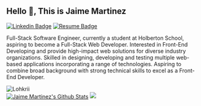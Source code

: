 ## Hello 👋, This is Jaime Martinez
[![Linkedin Badge](https://img.shields.io/badge/-jemn21819-0072b1?style=flat&logo=Linkedin&logoColor=white&link=https://www.linkedin.com/in/jaime-martinez-9a765a185/)](https://www.linkedin.com/in/jaime-martinez-9a765a185/)
[![Resume Badge](https://badgen.net/badge/My/Resume/blue?icon=atom)](https://drive.google.com/file/d/17hDx5Wcuf8MD8Q5nZVHOZFpiIK52MP4o/view?usp=sharingg)

<p align='left'>Full-Stack Software Engineer, currently a student at Holberton School, aspiring to become a Full-Stack Web Developer. Interested in Front-End Developing and provide high-impact web solutions for diverse industry organizations. Skilled in designing, developing and testing multiple web-based applications incorporating a range of technologies. Aspiring to combine broad background with strong technical skills to excel as a Front-End Developer.</p>
<div>
<img src=https://komarev.com/ghpvc/?username=Lohkrii alt=Lohkrii />
</div>

<a href="https://github-readme-stats.sabesansathananthan.vercel.app/api?username=jemn21819&show_icons=true&hide_border=true&count_private=true&include_all_commits=true&theme=radical">
<img align="center" alt="Jaime Martinez's Github Stats" src="https://github-readme-stats.sabesansathananthan.vercel.app/api?username=jemn21819&show_icons=true&hide_border=true&count_private=true&include_all_commits=true&theme=radical" /></a>
<a href="https://github-readme-stats.sabesansathananthan.vercel.app/api/top-langs/?username=jemn21819&layout=compact&theme=radical">
  <img align="justify" src="https://github-readme-stats.sabesansathananthan.vercel.app/api/top-langs/?username=jemn21819&layout=compact&theme=radical" />
</a>
